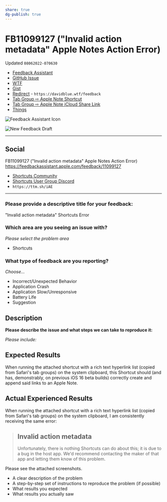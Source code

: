```yaml
---
share: true
dg-publish: true
---
```

# FB11099127 ("Invalid action metadata" Apple Notes Action Error)
Updated `08062022-070630`

- [Feedback Assistant](https://feedbackassistant.apple.com/feedback/11099127)
- [GitHub Issue](https://github.com/extratone/i/issues/236)
- [WTF](https://davidblue.wtf/drafts/7C229922-C33D-49B0-84CB-61BE9CE4DD0B.html)
- [Gist](https://gist.github.com/69fb3b553ad6259dc794a8eee27daba0)
- [Redirect](https://davidblue.wtf/feedback) - `https://davidblue.wtf/feedback`
- [Tab Group ⇨ Apple Note Shortcut](drafts://open?uuid=1ED639DB-2E16-4D17-B888-D78ECC697BA3)
- [Tab Group ⇨ Apple Note iCloud Share Link](https://www.icloud.com/shortcuts/0a38646787f94777938e940104f834f3)
- [Things](things:///show?id=CmGNK8HakXBPYhn764MEET)

![Feedback Assistant Icon](https://i.snap.as/u7079zZ2.png)

![New Feedback Draft](https://i.snap.as/igMAJsZE.png)

---

## Social

FB11099127 ("Invalid action metadata" Apple Notes Action Error) https://feedbackassistant.apple.com/feedback/11099127

- [Shortcuts Community](https://twitter.com/NeoYokel/status/1555886099209359361)
- [Shortcuts User Group Discord](https://discord.com/channels/551914015131959308/577020926194089985/1005442560820523019)
- `https://ttm.sh/iAE`

---

### Please provide a descriptive title for your feedback:

"Invalid action metadata" Shortcuts Error

### Which area are you seeing an issue with?
*Please select the problem area*
- Shortcuts

### What type of feedback are you reporting?

*Choose...*
- Incorrect/Unexpected Behavior
- Application Crash
- Application Slow/Unresponsive
- Battery Life
- Suggestion

## Description
**Please describe the issue and what steps we can take to reproduce it:**

*Please include:*

## Expected Results

When running the attached shortcut with a rich text hyperlink list (copied from Safari's tab groups) on the system clipboard, this Shortcut should (and has, demonstrably, on previous iOS 16 beta builds) correctly create and append said links to an Apple Note.

## Actual Experienced Results

When running the attached shortcut with a rich text hyperlink list (copied from Safari's tab groups) on the system clipboard, I am consistently receiving the same error:

> ## Invalid action metadata
> 
> Unfortunately, there is nothing Shortcuts can do about this; it is due to a bug in the host app. We'd recommend contacting the maker of that app and letting them know of this problem.

Please see the attached screenshots.

 
- A clear description of the problem
- A step-by-step set of instructions to reproduce the problem (if possible)
- What results you expected
- What results you actually saw